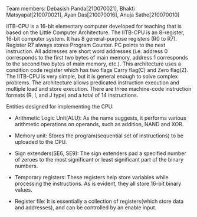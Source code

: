 Team members: Debasish Panda[21D070021], Bhakti Matsyapal[210070021], Ayan Das[210070016], Anuja Sathe[210070010]


IITB-CPU is a 16-bit elementary computer developed for teaching that is based 
on the Little Computer Architecture. The IITB-CPU is an 8-register, 16-bit 
computer system. It has 8 general-purpose registers (R0 to R7). Register R7 
always stores Program Counter. PC points to the next instruction. All addresses 
are short word addresses (i.e. address 0 corresponds to the first two bytes 
of main memory, address 1 corresponds to the second two bytes of main memory, etc.). 
This architecture uses a condition code register which has two flags Carry flag(C) 
and Zero flag(Z). The IITB-CPU is very simple, but it is general enough to 
solve complex problems. The architecture allows predicated instruction execution
and multiple load and store execution. There are three machine-code instruction 
formats (R, I, and J type) and a total of 14 instructions.

Entities designed for implementing the CPU:

- Arithmetic Logic Unit(ALU): As the name suggests, it performs various arithmetic 
                               operations on operands, such as addition, NAND and XOR.

- Memory unit: Stores the program(sequential set of instructions) to be uploaded to 
               the CPU.

- Sign extenders(SE6, SE9): The sign extenders pad a specified number of zeroes to
                             the most significant or least significant part of the 
                             binary numbers.

- Temporary registers: These registers help store variables while processing the 
                        instructions. As is evident, they all store 16-bit binary 
                        values.

- Register file: It is essentially a collection of registers(which store data and 
                  addresses), and can be controlled by an enable input.
